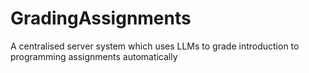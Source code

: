 # GradingAssignments
A centralised server system which uses LLMs to grade introduction to programming assignments automatically 
